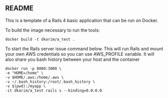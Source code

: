 ## README

This is a template of a Rails 4 basic application that can be run on Docker.

To build the image necessary to run the tools:

`docker build -t dkarim/a_test .`

To start the Rails server issue command below. This will run Rails and mount your own AWS credentials so you can use AWS_PROFILE variable. It will also share you bash history between your host and the container

```
docker run -p 8080:3000 \
-e "HOME=/home" \
-v $HOME/.aws:/home/.aws \
-v ~/.bash_history:/root/.bash_history \
-v $(pwd):/myapp \
-it dkarim/a_test rails s --binding=0.0.0.0
```
